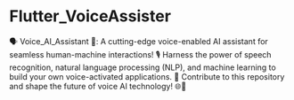 # Flutter_VoiceAssister
🗣️ Voice_AI_Assistant 🤖: A cutting-edge voice-enabled AI assistant for seamless human-machine interactions! 🎙️ Harness the power of speech recognition, natural language processing (NLP), and machine learning to build your own voice-activated applications. 🚀 Contribute to this repository and shape the future of voice AI technology! 🌐🤝
